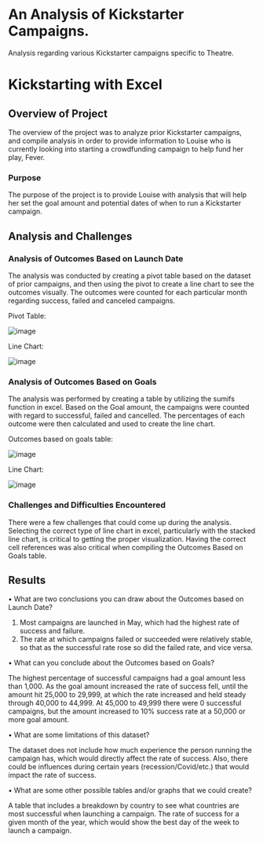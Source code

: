 # An Analysis of Kickstarter Campaigns.
Analysis regarding various Kickstarter campaigns specific to Theatre. 

# Kickstarting with Excel

## Overview of Project

The overview of the project was to analyze prior Kickstarter campaigns, and compile analysis in order to provide information to Louise who is currently looking into starting a crowdfunding campaign to help fund her play, Fever.
 
### Purpose

The purpose of the project is to provide Louise with analysis that will help her set the goal amount and potential dates of when to run a Kickstarter campaign.

## Analysis and Challenges

### Analysis of Outcomes Based on Launch Date

The analysis was conducted by creating a pivot table based on the dataset of prior campaigns, and then using the pivot to create a line chart to see the outcomes visually. The outcomes were counted for each particular month regarding success, failed and canceled campaigns.

Pivot Table:

![image](https://user-images.githubusercontent.com/118394620/204378962-792b7767-cb43-4f17-8188-ff67b7d95d44.png)

Line Chart:

![image](https://user-images.githubusercontent.com/118394620/204373635-07ad712f-6417-40dd-b015-3b5b5f25eaee.png)


### Analysis of Outcomes Based on Goals
The analysis was performed by creating a table by utilizing the sumifs function in excel. Based on the Goal amount, the campaigns were counted with regard to successful, failed and cancelled. The percentages of each outcome were then calculated and used to create the line chart.

Outcomes based on goals table:

![image](https://user-images.githubusercontent.com/118394620/204381270-6ee3dd1c-cd2f-43ad-84bf-6bc5e3ead598.png)

Line Chart:

![image](https://user-images.githubusercontent.com/118394620/204376101-15b32f87-b284-4b54-aa68-8f88d3a2315f.png)

### Challenges and Difficulties Encountered

There were a few challenges that could come up during the analysis. Selecting the correct type of line chart in excel, particularly with the stacked line chart, is critical to getting the proper visualization. Having the correct cell references was also critical when compiling the Outcomes Based on Goals table.
 

## Results

•	What are two conclusions you can draw about the Outcomes based on Launch Date?

1.	Most campaigns are launched in May, which had the highest rate of success and failure.
2.	The rate at which campaigns failed or succeeded were relatively stable, so that as the successful rate rose so did the failed rate, and vice versa.

•	What can you conclude about the Outcomes based on Goals?

The highest percentage of successful campaigns had a goal amount less than 1,000. As the goal amount increased the rate of success fell, until the amount hit 25,000 to 29,999, at which the rate increased and held steady through 40,000 to 44,999. At 45,000 to 49,999 there were 0 successful campaigns, but the amount increased to 10% success rate at a 50,000 or more goal amount.

•	What are some limitations of this dataset?

The dataset does not include how much experience the person running the campaign has, which would directly affect the rate of success. Also, there could be influences during certain years (recession/Covid/etc.) that would impact the rate of success.

•	What are some other possible tables and/or graphs that we could create?

A table that includes a breakdown by country to see what countries are most successful when launching a campaign. The rate of success for a given month of the year, which would show the best day of the week to launch a campaign.

